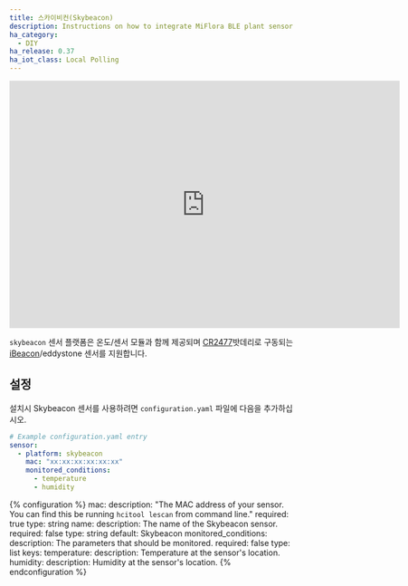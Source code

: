 ```yaml
---
title: 스카이비컨(Skybeacon)
description: Instructions on how to integrate MiFlora BLE plant sensor with Home Assistant.
ha_category:
  - DIY
ha_release: 0.37
ha_iot_class: Local Polling
---
```


<div class='videoWrapper'>
<iframe width="690" height="437" src="https://www.youtube.com/embed/qHJz19Z1b7k" frameborder="0" allow="accelerometer; autoplay; encrypted-media; gyroscope; picture-in-picture" allowfullscreen></iframe>
</div>

`skybeacon` 센서 플랫폼은 온도/센서 모듈과 함께 제공되며 [CR2477](https://cnsky9.en.alibaba.com/)밧데리로 구동되는 [iBeacon](https://en.wikipedia.org/wiki/IBeacon)/eddystone 센서를 지원합니다.

## 설정

설치시 Skybeacon 센서를 사용하려면 `configuration.yaml` 파일에 다음을 추가하십시오.

```yaml
# Example configuration.yaml entry
sensor:
  - platform: skybeacon
    mac: "xx:xx:xx:xx:xx:xx"
    monitored_conditions:
      - temperature
      - humidity
```

{% configuration %}
mac:
  description: "The MAC address of your sensor. You can find this be running `hcitool lescan` from command line."
  required: true
  type: string
name:
  description: The name of the Skybeacon sensor.
  required: false
  type: string
  default: Skybeacon
monitored_conditions:
  description: The parameters that should be monitored.
  required: false
  type: list
  keys:
    temperature:
      description: Temperature at the sensor's location.
    humidity:
      description: Humidity at the sensor's location.
{% endconfiguration %}
